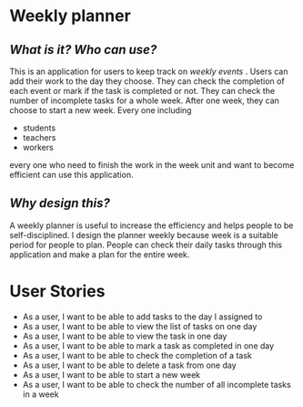 # Weekly planner

## *What is it?* *Who can use?* 
This is an application for users to keep track on *weekly events* . Users can add their work to the day they choose.
They can check the completion of each event or mark if the task is completed or not. They can check the number of 
incomplete tasks for a whole week. After one week, they can choose to start a new week.
Every one including 
* students
* teachers
* workers 

every one who need to finish the work in the week unit and want to become efficient can use this application. 

## *Why design this?*
A weekly planner is useful to increase the efficiency and helps people to be self-disciplined. I design the planner 
weekly because week is a suitable period for people to plan. People can check their daily tasks through this application
and make a plan for the entire week.
# User Stories
* As a user, I want to be able to add tasks to the day I assigned to
* As a user, I want to be able to view the list of tasks on one day
* As a user, I want to be able to view the task in one day
* As a user, I want to be able to mark a task as completed in one day
* As a user, I want to be able to check the completion of a task
* As a user, I want to be able to delete a task from one day
* As a user, I want to be able to start a new week
* As a user, I want to be able to check the number of all incomplete tasks in a week

